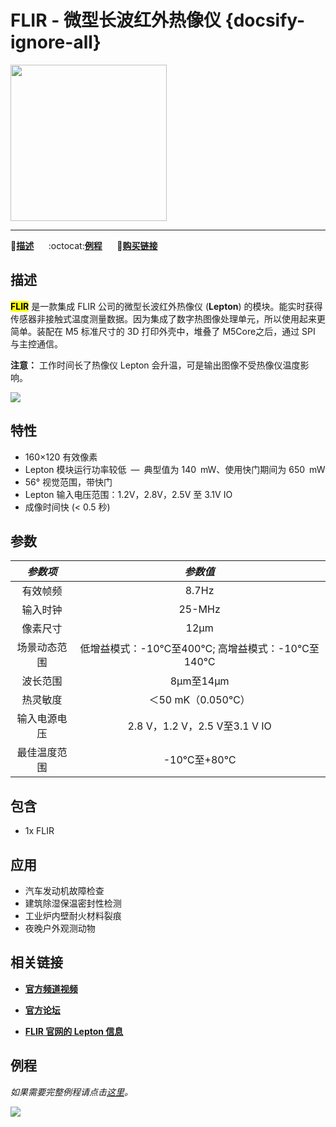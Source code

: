 # FLIR - 微型长波红外热像仪 {docsify-ignore-all}

<img src="assets/img/product_pics/app/app_flir_01.png" width="250" height="250">

* * *

:memo:**[描述](#描述)**&nbsp;&nbsp;&nbsp;&nbsp;&nbsp;&nbsp;:octocat:**[例程](#例程)**&nbsp;&nbsp;&nbsp;&nbsp;&nbsp;&nbsp;🛒**[购买链接](https://item.taobao.com/item.htm?spm=a1z10.3-c.w4002-1172588106.10.405c425eyfkKSu&id=583291687617)**

<!-- &nbsp;&nbsp;&nbsp;&nbsp;&nbsp;&nbsp;:clapper:**[相关视频](#相关视频)** -->

## 描述

**<mark>FLIR</mark>** 是一款集成 FLIR 公司的微型长波红外热像仪 (**Lepton**) 的模块。能实时获得传感器非接触式温度测量数据。因为集成了数字热图像处理单元，所以使用起来更简单。装配在 M5 标准尺寸的 3D 打印外壳中，堆叠了 M5Core之后，通过 SPI 与主控通信。

**注意：** 工作时间长了热像仪 Lepton 会升温，可是输出图像不受热像仪温度影响。

<img src="assets/img/product_pics/app/app_flir_02.png">

## 特性

- 160×120 有效像素
- Lepton 模块运行功率较低 — 典型值为 140 mW、使用快门期间为 650 mW
- 56° 视觉范围，带快门
- Lepton 输入电压范围：1.2V，2.8V，2.5V 至 3.1V IO
- 成像时间快 (< 0.5 秒)

## 参数

| *参数项*         | *参数值*  |
| :-----------: | :------:  |
| 有效帧频           | 8.7Hz      |
| 输入时钟           | 25-MHz|
| 像素尺寸           | 12µm       |
| 场景动态范围 | 低增益模式：-10℃至400℃; 高增益模式：-10℃至140℃       |
| 波长范围	| 8µm至14µm       |
| 热灵敏度		| ＜50 mK（0.050℃）       |
| 输入电源电压		| 2.8 V，1.2 V，2.5 V至3.1 V IO       |
| 最佳温度范围		| -10℃至+80℃      |

## 包含

- 1x FLIR

## 应用

- 汽车发动机故障检查
- 建筑除湿保温密封性检测
- 工业炉内壁耐火材料裂痕
- 夜晚户外观测动物

## 相关链接

- **[官方频道视频](https://i.youku.com/i/UNjE1ODA2MzE0OA==?spm=a2hzp.8253869.0.0)**

- **[官方论坛](http://forum.m5stack.com/)**

- **[FLIR 官网的 Lepton 信息](https://www.flir.cn/products/lepton/)**

## 例程

*如果需要完整例程请点击[这里](https://github.com/m5stack/Applications-Lepton3.0/tree/master/lepton3/Src/Lepton_Bot)。*

<img src="assets/img/product_pics/app/app_flir_03.png">

<!--
**Example目录树**

├─LidarBot_CarMain_V1.1 - 雷达车主控程序

├─LidarBot_RemoteController_V1.0 - 遥控手柄程序V1.0

└─LidarBot_RemoteController_V1.2 - 遥控手柄程序V1.2(相比V1.0精度提高一倍) -->
